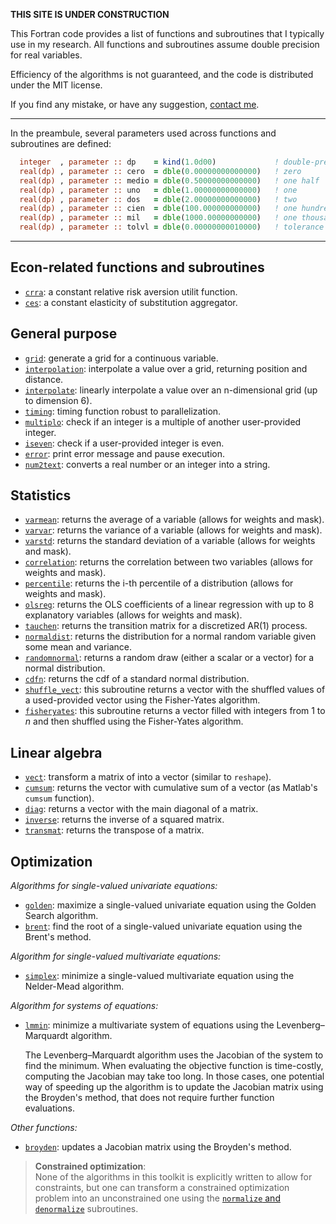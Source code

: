 
**THIS SITE IS UNDER CONSTRUCTION**

<a name="inicio"></a>

This Fortran code provides a list of functions and subroutines that I typically use in my research. All functions and subroutines assume double precision for real variables.

Efficiency of the algorithms is not guaranteed, and the code is distributed under the MIT license.

If you find any mistake, or have any suggestion, [contact me](mailto:bpetit@cunef.edu).

---

In the preambule, several parameters used across functions and subroutines are defined:

```fortran
  integer  , parameter :: dp    = kind(1.0d00)             ! double-precision real variables
  real(dp) , parameter :: cero  = dble(0.00000000000000)   ! zero
  real(dp) , parameter :: medio = dble(0.50000000000000)   ! one half
  real(dp) , parameter :: uno   = dble(1.00000000000000)   ! one
  real(dp) , parameter :: dos   = dble(2.00000000000000)   ! two
  real(dp) , parameter :: cien  = dble(100.000000000000)   ! one hundred
  real(dp) , parameter :: mil   = dble(1000.00000000000)   ! one thousand
  real(dp) , parameter :: tolvl = dble(0.00000000010000)   ! tolerance level
```

---

## Econ-related functions and subroutines

- [```crra```](docs/crra.md): a constant relative risk aversion utilit function.
- [```ces```](docs/ces.md): a constant elasticity of substitution aggregator.

## General purpose

- [```grid```](docs/grid.md): generate a grid for a continuous variable.
- [```interpolation```](docs/interpolation.md): interpolate a value over a grid, returning position and distance.
- [```interpolate```](docs/interpolate.md): linearly interpolate a value over an n-dimensional grid (up to dimension 6).
- [```timing```](docs/timing.md): timing function robust to parallelization.
- [```multiplo```](docs/multiplo.md): check if an integer is a multiple of another user-provided integer.
- [```iseven```](docs/iseven.md): check if a user-provided integer is even.
- [```error```](docs/error.md): print error message and pause execution.
- [```num2text```](docs/num2text.md): converts a real number or an integer into a string.

## Statistics

- [```varmean```](docs/varmean.md): returns the average of a variable (allows for weights and mask).
- [```varvar```](docs/varvar.md): returns the variance of a variable (allows for weights and mask).
- [```varstd```](docs/varstd.md): returns the standard deviation of a variable (allows for weights and mask).
- [```correlation```](docs/correlation.md): returns the correlation between two variables (allows for weights and mask).
- [```percentile```](docs/percentile.md): returns the i-th percentile of a distribution (allows for weights and mask).
- [```olsreg```](docs/olsreg.md): returns the OLS coefficients of a linear regression with up to 8 explanatory variables (allows for weights and mask).
- [```tauchen```](docs/tauchen.md): returns the transition matrix for a discretized AR(1) process.
- [```normaldist```](docs/normaldist.md): returns the distribution for a normal random variable given some mean and variance.
- [```randomnormal```](docs/randomnormal.md): returns a random draw (either a scalar or a vector) for a normal distribution.
- [```cdfn```](docs/cdfn.md): returns the cdf of a standard normal distribution.
- [```shuffle_vect```](docs/shuffle_vect.md): this subroutine returns a vector with the shuffled values of a used-provided vector using the Fisher-Yates algorithm.
- [```fisheryates```](docs/fisheryates.md): this subroutine returns a vector filled with integers from 1 to $n$ and then shuffled using the Fisher-Yates algorithm.


## Linear algebra

- [```vect```](docs/vect.md): transform a matrix of into a vector (similar to ```reshape```).
- [```cumsum```](docs/cumsum.md): returns the vector with cumulative sum of a vector (as Matlab's ```cumsum``` function).
- [```diag```](docs/diag.md): returns a vector with the main diagonal of a matrix.
- [```inverse```](docs/inverse.md): returns the inverse of a squared matrix.
- [```transmat```](docs/transmat.md): returns the transpose of a matrix.

## Optimization

*Algorithms for single-valued univariate equations:*

- [```golden```](docs/golden.md): maximize a single-valued univariate equation using the Golden Search algorithm.
- [```brent```](docs/brent.md): find the root of a single-valued univariate equation using the Brent's method.

*Algorithm for single-valued multivariate equations:*

- [```simplex```](docs/simplex.md): minimize a single-valued multivariate equation using the Nelder-Mead algorithm.

*Algorithm for systems of equations:*

- [```lmmin```](docs/lmmin.md): minimize a multivariate system of equations using the Levenberg–Marquardt algorithm.

  The Levenberg–Marquardt algorithm uses the Jacobian of the system to find the minimum. When evaluating the objective function is time-costly, computing the Jacobian may take too long. In those cases, one potential way of speeding up the algorithm is to update the Jacobian matrix using the Broyden's method, that does not require further function evaluations.

*Other functions:*

- [```broyden```](docs/broyden.md): updates a Jacobian matrix using the Broyden's method.


> **Constrained optimization**:<br>
None of the algorithms in this toolkit is explicitly written to allow for constraints, but one can transform a constrained optimization problem into an unconstrained one using the [```normalize``` and ```denormalize```](docs/normalize.md) subroutines.


<br>
<br>
<br>
<br>
<br>
<br>
<br>
<br>
<br>
<br>


